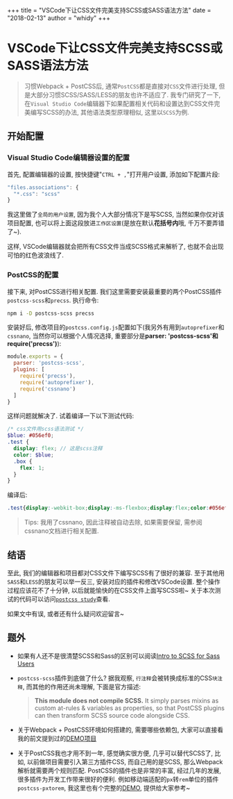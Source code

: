 +++
title = "VSCode下让CSS文件完美支持SCSS或SASS语法方法"
date = "2018-02-13"
author = "whidy"
+++

# VSCode下让CSS文件完美支持SCSS或SASS语法方法

> 习惯Webpack + PostCSS后, 通常`PostCSS`都是直接对`CSS`文件进行处理, 但是大部分习惯SCSS/SASS/LESS的朋友也许不适应了. 我专门研究了一下, 在`Visual Studio Code`编辑器下如果配置相关代码和设置达到CSS文件完美编写SCSS的办法, 其他语法类型原理相似, 这里以`SCSS`为例.

## 开始配置

### Visual Studio Code编辑器设置的配置

首先, 配置编辑器的设置, 按快捷键"`CTRL + ,`"打开用户设置, 添加如下配置片段:

```javascript
"files.associations": {
  "*.css": "scss"
}
```

我这里做了`全局的用户设置`, 因为我个人大部分情况下是写SCSS, 当然如果你仅对该项目配置, 也可以将上面这段放进`工作区设置`(是放在默认**花括号内**哦, 千万不要弄错了~).

这样, VSCode编辑器就会把所有CSS文件当成SCSS格式来解析了, 也就不会出现可怕的红色波浪线了.

### PostCSS的配置

接下来, 对PostCSS进行相关配置. 我们这里需要安装最重要的两个PostCSS插件`postcss-scss`和`precss`. 执行命令:

```bash
npm i -D postcss-scss precss
```

安装好后, 修改项目的`postcss.config.js`配置如下(我另外有用到`autoprefixer`和`cssnano`, 当然你可以根据个人情况选择, 重要部分是**parser: 'postcss-scss'和require('precss')**):

```javascript
module.exports = {
  parser: 'postcss-scss',
  plugins: [
    require('precss'),
    require('autoprefixer'),
    require('cssnano')
  ]
}
```

这样问题就解决了. 试着编译一下以下测试代码:

```scss
/* css文件用scss语法测试 */
$blue: #056ef0;
.test {
  display: flex; // 这是scss注释
  color: $blue;
  .box {
    flex: 1;
  }
}
```

编译后:

```css
.test{display:-webkit-box;display:-ms-flexbox;display:flex;color:#056ef0}.test .box{-webkit-box-flex:1;-ms-flex:1;flex:1}
```

> Tips: 我用了cssnano, 因此注释被自动去除, 如果需要保留, 需参阅cssnano文档进行相关配置.

## 结语

至此, 我们的编辑器和项目都对CSS文件下编写SCSS有了很好的兼容. 至于其他用`SASS`和`LESS`的朋友可以举一反三, 安装对应的插件和修改VSCode设置. 整个操作过程应该花不了十分钟, 以后就能愉快的在CSS文件上面写SCSS啦~ 关于本次测试的代码可以访问[`postcss study`](https://github.com/whidy/postcss-study/tree/precss-%26-scss-synax)查看.

如果文中有误, 或者还有什么疑问欢迎留言~

## 题外

* 如果有人还不是很清楚SCSS和Sass的区别可以阅读[Intro to SCSS for Sass Users](http://sass-lang.com/documentation/file.SCSS_FOR_SASS_USERS.html)

* `postcss-scss`插件到底做了什么? 据我观察, `行注释`会被转换成标准的CSS`块注释`, 而其他的作用还尚未理解, 下面是官方描述:
  > **This module does not compile SCSS.** It simply parses mixins as custom at-rules & variables as properties, so that PostCSS plugins can then transform SCSS source code alongside CSS.
* 关于Webpack + PostCSS环境如何搭建的, 需要哪些依赖包, 大家可以直接看我的前文提到过的[DEMO项目](https://github.com/whidy/postcss-study/tree/precss-%26-scss-synax)
* 关于PostCSS我也才用不到一年, 感觉确实很方便, 几乎可以替代SCSS了, 比如, 以前做项目需要引入第三方插件CSS, 而自己用的是SCSS, 那么Webpack解析就需要两个规则匹配. PostCSS的插件也是非常的丰富, 经过几年的发展, 很多插件为开发工作带来很好的便利. 例如移动端适配的`px`转`rem`单位的插件`postcss-pxtorem`, 我这里也有个完整的[DEMO](https://github.com/whidy/mobileweb), 提供给大家参考~